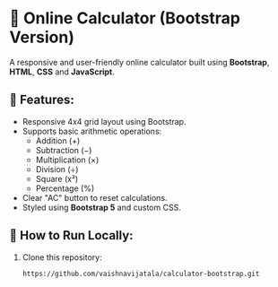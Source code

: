 # 🧮 Online Calculator (Bootstrap Version)

A responsive and user-friendly online calculator built using  **Bootstrap**, **HTML**, **CSS** and **JavaScript**.

## 🌟 Features:
- Responsive 4x4 grid layout using Bootstrap.
- Supports basic arithmetic operations:
  - Addition (+)
  - Subtraction (−)
  - Multiplication (×)
  - Division (÷)
  - Square (x²)
  - Percentage (%)
- Clear "AC" button to reset calculations.
- Styled using **Bootstrap 5** and custom CSS.


## 🚀 How to Run Locally:
1. Clone this repository:
   ```bash
   https://github.com/vaishnavijatala/calculator-bootstrap.git
  
